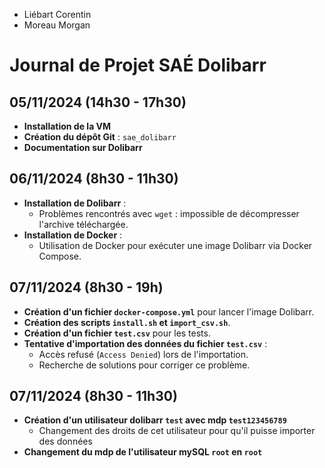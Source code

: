 - Liébart Corentin
- Moreau Morgan

# Journal de Projet SAÉ Dolibarr

## 05/11/2024 (14h30 - 17h30)
- **Installation de la VM**
- **Création du dépôt Git** : `sae_dolibarr`
- **Documentation sur Dolibarr**

## 06/11/2024 (8h30 - 11h30)
- **Installation de Dolibarr** :
  - Problèmes rencontrés avec `wget` : impossible de décompresser l'archive téléchargée.
- **Installation de Docker** :
  - Utilisation de Docker pour exécuter une image Dolibarr via Docker Compose.

## 07/11/2024 (8h30 - 19h)
- **Création d'un fichier `docker-compose.yml`** pour lancer l'image Dolibarr.
- **Création des scripts `install.sh` et `import_csv.sh`**.
- **Création d'un fichier `test.csv`** pour les tests.
- **Tentative d'importation des données du fichier `test.csv`** :
  - Accès refusé (`Access Denied`) lors de l'importation.
  - Recherche de solutions pour corriger ce problème.

## 07/11/2024 (8h30 - 11h30)
- **Création d'un utilisateur dolibarr `test` avec mdp `test123456789`**
  - Changement des droits de cet utilisateur pour qu'il puisse importer des données 
- **Changement du mdp de l'utilisateur mySQL `root` en `root`**

